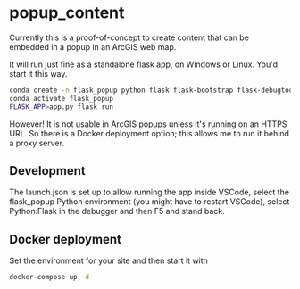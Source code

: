 # popup_content

Currently this is a proof-of-concept
to create content that can be embedded in a popup 
in an ArcGIS web map.

It will run just fine as a standalone flask app, on Windows or Linux. You'd start it this way.

```bash
conda create -n flask_popup python flask flask-bootstrap flask-debugtoolbar autopep8 -c conda-forge
conda activate flask_popup
FLASK_APP=app.py flask run
```

However! It is not usable in ArcGIS popups unless it's running on an HTTPS URL. 
So there is a Docker deployment option; this allows me to run it behind a proxy server.

## Development

The launch.json is set up to allow running the app inside VSCode,
select the flask_popup Python environment (you might have to restart VSCode),
select Python:Flask in the debugger and then F5 and stand back.

## Docker deployment

Set the environment for your site and then start it with

```bash
docker-compose up -d
```

